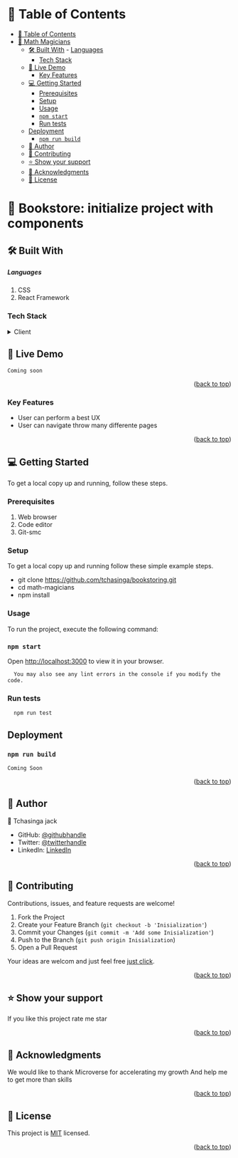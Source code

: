 
<div align="center">

  <br/>

</div>

<!-- TABLE OF CONTENTS -->

# 📗 Table of Contents

- [📗 Table of Contents](#-table-of-contents)
- [📖  Math Magicians](#--math-magicians-)
  - [🛠 Built With](#-built-with-)
        - [Languages](#languages)
    - [Tech Stack](#tech-stack-)
  - [🚀 Live Demo](#-live-demo-)
    - [Key Features](#key-features-)
  - [💻 Getting Started](#-getting-started-)
    - [Prerequisites](#prerequisites)
    - [Setup](#setup)
    - [Usage](#usage)
    - [`npm start`](#npm-start)
    - [Run tests](#run-tests)
  - [Deployment](#deployment-)
    - [`npm run build`](#npm-run-build)
  - [👥 Author](#-author-)
  - [🤝 Contributing](#-contributing-)
  - [⭐️ Show your support](#️-show-your-support-)
  - [🙏 Acknowledgments](#-acknowledgments-)
  - [📝 License](#-license-)

<!-- PROJECT DESCRIPTION -->

# 📖  Bookstore: initialize project with components <a name="about-project"></a>

## 🛠 Built With <a name="built-with"></a>

##### Languages

1. CSS
2. React Framework

### Tech Stack <a name="tech-stack"></a>

<details>
  <summary>Client</summary>
  <ul>
    <li><a href="/index.html">HTML</a></li>
    <li><a href="/styles.css">CSS</a></li>
    <li><a href="/index.js">JAVASCRIPT</a></li>
  </ul>
</details>

<!-- LIVE DEMO -->

## 🚀 Live Demo <a name="live-demo"></a>

```
Coming soon
```

<p align="right">(<a href="#readme-top">back to top</a>)</p>

<!-- Features -->

### Key Features <a name="key-features"></a>

- User can perform a best UX
- User can navigate throw many differente pages

<p align="right">(<a href="#readme-top">back to top</a>)</p>

<!-- GETTING STARTED -->

## 💻 Getting Started <a name="getting-started"></a>

To get a local copy up and running, follow these steps.

### Prerequisites

1. Web browser
2. Code editor
3. Git-smc

### Setup

To get a local copy up and running follow these simple example steps.

- git clone <https://github.com/tchasinga/bookstoring.git>
- cd math-magicians
- npm install

### Usage

To run the project, execute the following command:

### `npm start`

Open [http://localhost:3000](http://localhost:8080) to view it in your browser.

```
  You may also see any lint errors in the console if you modify the code.
```

### Run tests

```
  npm run test
```

## Deployment <a name="Deployment"></a>

### `npm run build`

```
Coming Soon
```

<p align="right">(<a href="#readme-top">back to top</a>)</p>

<!-- AUTHORS -->

## 👥 Author <a name="authors"></a>

👤 Tchasinga jack

- GitHub: [@githubhandle](https://github.com/tchasinga?tab=repositories)
- Twitter: [@twitterhandle](https://twitter.com/home)
- LinkedIn: [LinkedIn](https://www.linkedin.com/in/tchasinga-jacques-76aba7214/)

<p align="right">(<a href="#readme-top">back to top</a>)</p>

<!-- CONTRIBUTING -->

## 🤝 Contributing <a name="contributing"></a>

Contributions, issues, and feature requests are welcome!

1. Fork the Project
2. Create your Feature Branch (`git checkout -b 'Inisialization'`)
3. Commit your Changes (`git commit -m 'Add some Inisialization'`)
4. Push to the Branch (`git push origin Inisialization`)
5. Open a Pull Request

Your ideas are welcom and just feel free [just click](https://github.com/tchasinga/bookstoring/issues/1).

<p align="right">(<a href="#readme-top">back to top</a>)</p>

<!-- SUPPORT -->

## ⭐️ Show your support <a name="support"></a>

If you like this project rate me star

<p align="right">(<a href="#readme-top">back to top</a>)</p>

<!-- ACKNOWLEDGEMENTS -->

## 🙏 Acknowledgments <a name="acknowledgements"></a>

  We would like to thank Microverse for accelerating my growth
And help me to get more than skills

<p align="right">(<a href="#readme-top">back to top</a>)</p>

<!-- LICENSE -->

## 📝 License <a name="license"></a>

This project is [MIT](./LICENSE) licensed.

<p align="right">(<a href="#readme-top">back to top</a>)</p>
